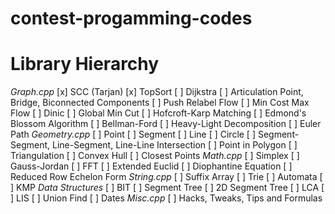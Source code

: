 contest-progamming-codes
========================

Library Hierarchy
=================
  *Graph.cpp*
    [x] SCC (Tarjan)
    [x] TopSort
    [ ] Dijkstra
    [ ] Articulation Point, Bridge, Biconnected Components
    [ ] Push Relabel Flow
    [ ] Min Cost Max Flow
    [ ] Dinic
    [ ] Global Min Cut
    [ ] Hofcroft-Karp Matching
    [ ] Edmond's Blossom Algorithm
    [ ] Bellman-Ford
    [ ] Heavy-Light Decomposition
    [ ] Euler Path
  *Geometry.cpp*
    [ ] Point
    [ ] Segment
    [ ] Line
    [ ] Circle
    [ ] Segment-Segment, Line-Segment, Line-Line Intersection
    [ ] Point in Polygon
    [ ] Triangulation
    [ ] Convex Hull
    [ ] Closest Points
  *Math.cpp*
    [ ] Simplex
    [ ] Gauss-Jordan
    [ ] FFT
    [ ] Extended Euclid
    [ ] Diophantine Equation
    [ ] Reduced Row Echelon Form
  *String.cpp*
    [ ] Suffix Array
    [ ] Trie
    [ ] Automata
    [ ] KMP
  *Data Structures*
    [ ] BIT
    [ ] Segment Tree
    [ ] 2D Segment Tree
    [ ] LCA
    [ ] LIS
    [ ] Union Find
    [ ] Dates
  *Misc.cpp*
    [ ] Hacks, Tweaks, Tips and Formulas
  
